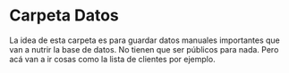 # Carpeta Datos

La idea de esta carpeta es para guardar datos manuales importantes que van a nutrir la base de datos. No tienen que ser públicos para nada. Pero acá van a ir cosas como la lista de clientes por ejemplo. 
